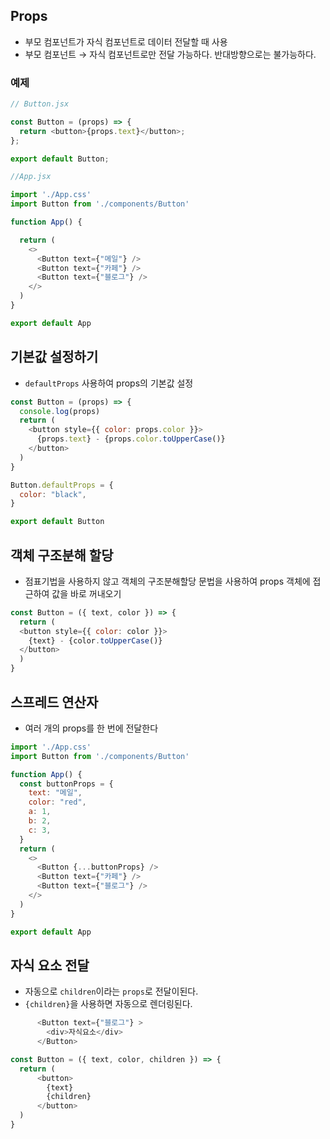 ## Props

- 부모 컴포넌트가 자식 컴포넌트로 데이터 전달할 때 사용
- 부모 컴포넌트 → 자식 컴포넌트로만 전달 가능하다. 반대방향으로는 불가능하다.

### **예제**

```javascript
// Button.jsx

const Button = (props) => {
  return <button>{props.text}</button>;
};

export default Button;
```

```javascript
//App.jsx

import './App.css'
import Button from './components/Button'

function App() {

  return (
    <>
      <Button text={"메일"} />
      <Button text={"카페"} />
      <Button text={"블로그"} />
    </>
  )
}

export default App
```

## 기본값 설정하기

- `defaultProps` 사용하여 props의 기본값 설정

```javascript
const Button = (props) => {
  console.log(props)
  return (
    <button style={{ color: props.color }}>
      {props.text} - {props.color.toUpperCase()}
    </button>
  )
}

Button.defaultProps = {
  color: "black",
}

export default Button
```

## 객체 구조분해 할당

- 점표기법을 사용하지 않고 객체의 구조분해할당 문법을 사용하여 props 객체에 접근하여 값을 바로 꺼내오기

```javascript
const Button = ({ text, color }) => {
  return (
  <button style={{ color: color }}>
    {text} - {color.toUpperCase()}
  </button>
  )
}
```

## 스프레드 연산자

- 여러 개의 props를 한 번에 전달한다

```javascript
import './App.css'
import Button from './components/Button'

function App() {
  const buttonProps = {
    text: "메일",
    color: "red",
    a: 1,
    b: 2,
    c: 3,
  }
  return (
    <>
      <Button {...buttonProps} />
      <Button text={"카페"} />
      <Button text={"블로그"} />
    </>
  )
}

export default App
```

## 자식 요소 전달

- 자동으로 `children`이라는 `props`로 전달이된다.
- `{children}`을 사용하면 자동으로 렌더링된다.

```javascript
      <Button text={"블로그"} >
        <div>자식요소</div>
      </Button>
```

```javascript
const Button = ({ text, color, children }) => {
  return (
	  <button>
	    {text}
	    {children}
	  </button>
  )
}
```